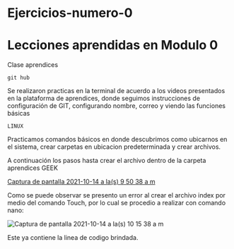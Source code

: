 # Ejercicios-numero-0

# Lecciones aprendidas en Modulo 0

Clase aprendices 

~~~
git hub
~~~


Se realizaron practicas en la terminal de acuerdo a los videos presentados en la plataforma de aprendices, donde seguimos instrucciones de configuración de GIT, configurando nombre, correo y viendo las funciones básicas 

~~~
LINUX
~~~


Practicamos comandos básicos en donde descubrimos como ubicarnos en el sistema, crear carpetas en ubicacion predeterminada y crear archivos.

 A continuación los pasos hasta crear el archivo dentro de la carpeta aprendices GEEK 

[Captura de pantalla 2021-10-14 a la(s) 9 50 38 a  m](https://user-images.githubusercontent.com/92339065/137342631-0920105a-9429-48aa-ac6f-2ce8f878a352.png)
 
 Como se puede observar se presento un error al crear el archivo index por medio del comando Touch, por lo cual se procedio a realizar con comando nano: 
 
 ![Captura de pantalla 2021-10-14 a la(s) 10 15 38 a  m](https://user-images.githubusercontent.com/92339065/137347143-212f64c7-4f33-4b93-a4c4-bdce1b07f7ea.png)

Este ya contiene la linea de codigo brindada. 
